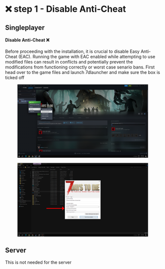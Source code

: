 # ❌ step 1 - Disable Anti-Cheat



## Singleplayer

#### Disable Anti-Cheat ❌

Before proceeding with the installation, it is crucial to disable Easy Anti-Cheat (EAC). Running the game with EAC enabled while attempting to use modified files can result in conflicts and potentially prevent the modifications from functioning correctly or worst case senario bans. First head over to the game files and launch 7dlauncher and make sure the box is ticked off&#x20;

<figure><img src=".gitbook/assets/Desktop Screenshot 2024.07.22 - 07.04.27.23.png" alt=""><figcaption></figcaption></figure>

<figure><img src=".gitbook/assets/86868.png" alt=""><figcaption></figcaption></figure>

## Server

This is not needed for the server
